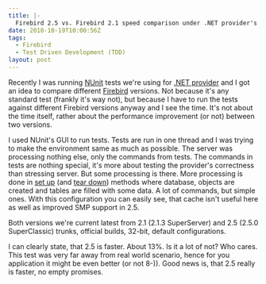 ```yaml
---
title: |-
  Firebird 2.5 vs. Firebird 2.1 speed comparison under .NET provider's unit tests
date: 2010-10-19T10:00:56Z
tags:
  - Firebird
  - Test Driven Development (TDD)
layout: post
---
```

Recently I was running [NUnit][1] tests we're using for [.NET provider][2] and I got an idea to compare different [Firebird][3] versions. Not because it's any standard test (frankly it's way not), but because I have to run the tests against different Firebird versions anyway and I see the time. It's not about the time itself, rather about the performance improvement (or not) between two versions.

I used NUnit's GUI to run tests. Tests are run in one thread and I was trying to make the environment same as much as possible. The server was processing nothing else, only the commands from tests. The commands in tests are nothing special, it's more about testing the provider's correctness than stressing server. But some processing is there. More processing is done in [set up][4] (and [tear down][5]) methods where database, objects are created and tables are filled with some data. A lot of commands, but simple ones. With this configuration you can easily see, that cache isn't useful here as well as improved SMP support in 2.5.

Both versions we're current latest from 2.1 (2.1.3 SuperServer) and 2.5 (2.5.0 SuperClassic) trunks, official builds, 32-bit, default configurations.

I can clearly state, that 2.5 is faster. About 13%. Is it a lot of not? Who cares. This test was very far away from real world scenario, hence for you application it might be even better (or not 8-)). Good news is, that 2.5 really is faster, no empty promises.

[1]: http://www.nunit.org
[2]: http://www.firebirdsql.org/index.php?op=files&id=netprovider
[3]: http://www.firebirdsql.org
[4]: http://www.nunit.org/index.php?p=setup&r=2.4.8
[5]: http://www.nunit.org/index.php?p=teardown&r=2.4.8